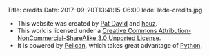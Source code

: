 Title: credits
Date: 2017-09-20T13:41:15-06:00
lede: lede-credits.jpg

* This website was created by [Pat David](https://patdavid.net/) and [houz](https://houz.org). 
* This work is licensed under a [Creative Commons Attribution-NonCommercial-ShareAlike 3.0 Unported License](https://creativecommons.org/licenses/by-nc-sa/3.0/).
* It is powered by [Pelican](https://blog.getpelican.com/), which takes great advantage of [Python](https://python.org/).
